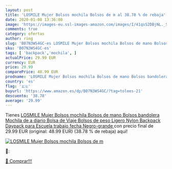 ```yaml
---
layout: post
title: 'LOSMILE Mujer Bolsos mochila Bolsos de m al 38.78 % de rebaja'
date: 2020-01-08 13:36:08
image: 'https://images-eu.ssl-images-amazon.com/images/I/41qsS2DBjNL._SL200_.jpg'
comments: true
category: ofertas
author: ring
slug: 'B07N3WS4GC-es LOSMILE Mujer Bolsos mochila Bolsos de mano Bolsos...'
sku: 'B07N3WS4GC-es'
tags: [ 'backpack','mochila', ]
actualPrice: 29.99 EUR
currency: EUR
price: 29.99
comparePrice: 48.99 EUR
prodname: 'LOSMILE Mujer Bolsos mochila Bolsos de mano Bolsos bandolera Mochila de a diario Bolsa de Viaje Bolsos de peso Ligero Nylon Backpack Daypack para Escuela trabajo fecha  Negro-grande '
country: 'es'
flag: '🇪🇸'
buyurl: 'https://www.amazon.es/dp/B07N3WS4GC/?tag=tolees-21'
descuento: '38.78'
average: '29.99'
---
```


Tienes [LOSMILE Mujer Bolsos mochila Bolsos de mano Bolsos bandolera Mochila de a diario Bolsa de Viaje Bolsos de peso Ligero Nylon Backpack Daypack para Escuela trabajo fecha  Negro-grande ](https://www.amazon.es/dp/B07N3WS4GC/?tag=tolees-21) con precio final de  29.99 EUR (original: 48.99 EUR) (38.78 %  de rebaja) aqui!

[![LOSMILE Mujer Bolsos mochila Bolsos de m](https://images-eu.ssl-images-amazon.com/images/I/41qsS2DBjNL._SL200_.jpg)](https://www.amazon.es/dp/B07N3WS4GC/?tag=tolees-21)

🔎:


[🛒 Comprar!!!](https://www.amazon.es/dp/B07N3WS4GC/?tag=tolees-21)
